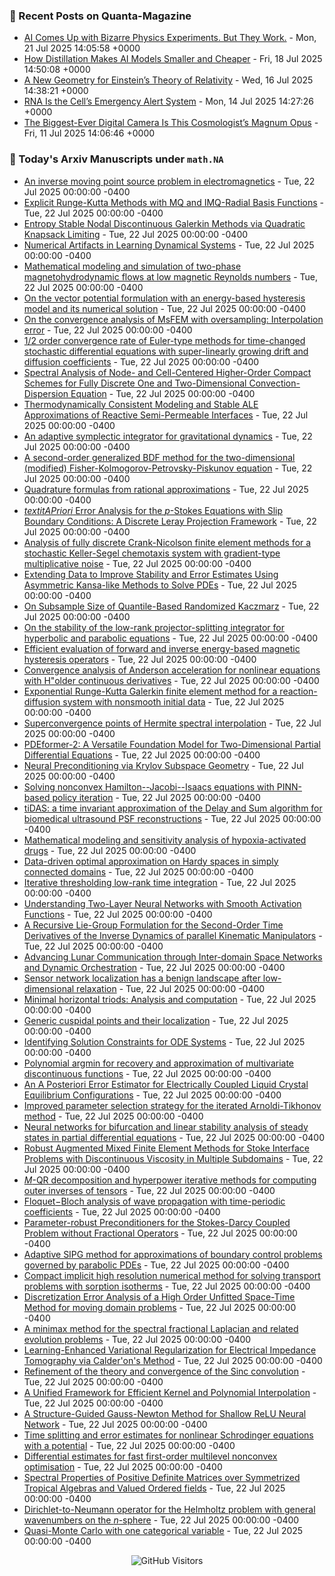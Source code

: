 ### 📝 Recent Posts on Quanta-Magazine
<!-- quanta starts -->
* <a href="https://www.quantamagazine.org/ai-comes-up-with-bizarre-physics-experiments-but-they-work-20250721/">AI Comes Up with Bizarre Physics Experiments. But They Work.</a> - Mon, 21 Jul 2025 14:05:58 +0000
* <a href="https://www.quantamagazine.org/how-distillation-makes-ai-models-smaller-and-cheaper-20250718/">How Distillation Makes AI Models Smaller and Cheaper</a> - Fri, 18 Jul 2025 14:50:08 +0000
* <a href="https://www.quantamagazine.org/a-new-geometry-for-einsteins-theory-of-relativity-20250716/">A New Geometry for Einstein’s Theory of Relativity</a> - Wed, 16 Jul 2025 14:38:21 +0000
* <a href="https://www.quantamagazine.org/rna-is-the-cells-emergency-alert-system-20250714/">RNA Is the Cell’s Emergency Alert System</a> - Mon, 14 Jul 2025 14:27:26 +0000
* <a href="https://www.quantamagazine.org/the-biggest-ever-digital-camera-is-this-cosmologists-magnum-opus-20250711/">The Biggest-Ever Digital Camera Is This Cosmologist’s Magnum Opus</a> - Fri, 11 Jul 2025 14:06:46 +0000
<!-- quanta ends -->


### 📝 Today's Arxiv Manuscripts under ``math.NA``
<!-- arxiv-math-na starts -->
* <a href="https://arxiv.org/abs/2507.14440">An inverse moving point source problem in electromagnetics</a> - Tue, 22 Jul 2025 00:00:00 -0400
* <a href="https://arxiv.org/abs/2507.14474">Explicit Runge-Kutta Methods with MQ and IMQ-Radial Basis Functions</a> - Tue, 22 Jul 2025 00:00:00 -0400
* <a href="https://arxiv.org/abs/2507.14488">Entropy Stable Nodal Discontinuous Galerkin Methods via Quadratic Knapsack Limiting</a> - Tue, 22 Jul 2025 00:00:00 -0400
* <a href="https://arxiv.org/abs/2507.14491">Numerical Artifacts in Learning Dynamical Systems</a> - Tue, 22 Jul 2025 00:00:00 -0400
* <a href="https://arxiv.org/abs/2507.14518">Mathematical modeling and simulation of two-phase magnetohydrodynamic flows at low magnetic Reynolds numbers</a> - Tue, 22 Jul 2025 00:00:00 -0400
* <a href="https://arxiv.org/abs/2507.14521">On the vector potential formulation with an energy-based hysteresis model and its numerical solution</a> - Tue, 22 Jul 2025 00:00:00 -0400
* <a href="https://arxiv.org/abs/2507.14548">On the convergence analysis of MsFEM with oversampling: Interpolation error</a> - Tue, 22 Jul 2025 00:00:00 -0400
* <a href="https://arxiv.org/abs/2507.14562">1/2 order convergence rate of Euler-type methods for time-changed stochastic differential equations with super-linearly growing drift and diffusion coefficients</a> - Tue, 22 Jul 2025 00:00:00 -0400
* <a href="https://arxiv.org/abs/2507.14692">Spectral Analysis of Node- and Cell-Centered Higher-Order Compact Schemes for Fully Discrete One and Two-Dimensional Convection-Dispersion Equation</a> - Tue, 22 Jul 2025 00:00:00 -0400
* <a href="https://arxiv.org/abs/2507.14774">Thermodynamically Consistent Modeling and Stable ALE Approximations of Reactive Semi-Permeable Interfaces</a> - Tue, 22 Jul 2025 00:00:00 -0400
* <a href="https://arxiv.org/abs/2507.14881">An adaptive symplectic integrator for gravitational dynamics</a> - Tue, 22 Jul 2025 00:00:00 -0400
* <a href="https://arxiv.org/abs/2507.14939">A second-order generalized BDF method for the two-dimensional (modified) Fisher-Kolmogorov-Petrovsky-Piskunov equation</a> - Tue, 22 Jul 2025 00:00:00 -0400
* <a href="https://arxiv.org/abs/2507.14971">Quadrature formulas from rational approximations</a> - Tue, 22 Jul 2025 00:00:00 -0400
* <a href="https://arxiv.org/abs/2507.15016">$textit{A Priori}$ Error Analysis for the $p$-Stokes Equations with Slip Boundary Conditions: A Discrete Leray Projection Framework</a> - Tue, 22 Jul 2025 00:00:00 -0400
* <a href="https://arxiv.org/abs/2507.15103">Analysis of fully discrete Crank-Nicolson finite element methods for a stochastic Keller-Segel chemotaxis system with gradient-type multiplicative noise</a> - Tue, 22 Jul 2025 00:00:00 -0400
* <a href="https://arxiv.org/abs/2507.15137">Extending Data to Improve Stability and Error Estimates Using Asymmetric Kansa-like Methods to Solve PDEs</a> - Tue, 22 Jul 2025 00:00:00 -0400
* <a href="https://arxiv.org/abs/2507.15185">On Subsample Size of Quantile-Based Randomized Kaczmarz</a> - Tue, 22 Jul 2025 00:00:00 -0400
* <a href="https://arxiv.org/abs/2507.15192">On the stability of the low-rank projector-splitting integrator for hyperbolic and parabolic equations</a> - Tue, 22 Jul 2025 00:00:00 -0400
* <a href="https://arxiv.org/abs/2507.15289">Efficient evaluation of forward and inverse energy-based magnetic hysteresis operators</a> - Tue, 22 Jul 2025 00:00:00 -0400
* <a href="https://arxiv.org/abs/2507.15322">Convergence analysis of Anderson acceleration for nonlinear equations with H"older continuous derivatives</a> - Tue, 22 Jul 2025 00:00:00 -0400
* <a href="https://arxiv.org/abs/2507.15345">Exponential Runge-Kutta Galerkin finite element method for a reaction-diffusion system with nonsmooth initial data</a> - Tue, 22 Jul 2025 00:00:00 -0400
* <a href="https://arxiv.org/abs/2507.15350">Superconvergence points of Hermite spectral interpolation</a> - Tue, 22 Jul 2025 00:00:00 -0400
* <a href="https://arxiv.org/abs/2507.15409">PDEformer-2: A Versatile Foundation Model for Two-Dimensional Partial Differential Equations</a> - Tue, 22 Jul 2025 00:00:00 -0400
* <a href="https://arxiv.org/abs/2507.15452">Neural Preconditioning via Krylov Subspace Geometry</a> - Tue, 22 Jul 2025 00:00:00 -0400
* <a href="https://arxiv.org/abs/2507.15455">Solving nonconvex Hamilton--Jacobi--Isaacs equations with PINN-based policy iteration</a> - Tue, 22 Jul 2025 00:00:00 -0400
* <a href="https://arxiv.org/abs/2507.15464">tiDAS: a time invariant approximation of the Delay and Sum algorithm for biomedical ultrasound PSF reconstructions</a> - Tue, 22 Jul 2025 00:00:00 -0400
* <a href="https://arxiv.org/abs/2507.15642">Mathematical modeling and sensitivity analysis of hypoxia-activated drugs</a> - Tue, 22 Jul 2025 00:00:00 -0400
* <a href="https://arxiv.org/abs/2507.15837">Data-driven optimal approximation on Hardy spaces in simply connected domains</a> - Tue, 22 Jul 2025 00:00:00 -0400
* <a href="https://arxiv.org/abs/2507.15848">Iterative thresholding low-rank time integration</a> - Tue, 22 Jul 2025 00:00:00 -0400
* <a href="https://arxiv.org/abs/2507.14177">Understanding Two-Layer Neural Networks with Smooth Activation Functions</a> - Tue, 22 Jul 2025 00:00:00 -0400
* <a href="https://arxiv.org/abs/2507.14274">A Recursive Lie-Group Formulation for the Second-Order Time Derivatives of the Inverse Dynamics of parallel Kinematic Manipulators</a> - Tue, 22 Jul 2025 00:00:00 -0400
* <a href="https://arxiv.org/abs/2507.15483">Advancing Lunar Communication through Inter-domain Space Networks and Dynamic Orchestration</a> - Tue, 22 Jul 2025 00:00:00 -0400
* <a href="https://arxiv.org/abs/2507.15662">Sensor network localization has a benign landscape after low-dimensional relaxation</a> - Tue, 22 Jul 2025 00:00:00 -0400
* <a href="https://arxiv.org/abs/2507.15740">Minimal horizontal triods: Analysis and computation</a> - Tue, 22 Jul 2025 00:00:00 -0400
* <a href="https://arxiv.org/abs/2507.15762">Generic cuspidal points and their localization</a> - Tue, 22 Jul 2025 00:00:00 -0400
* <a href="https://arxiv.org/abs/2507.15805">Identifying Solution Constraints for ODE Systems</a> - Tue, 22 Jul 2025 00:00:00 -0400
* <a href="https://arxiv.org/abs/2302.06945">Polynomial argmin for recovery and approximation of multivariate discontinuous functions</a> - Tue, 22 Jul 2025 00:00:00 -0400
* <a href="https://arxiv.org/abs/2304.02062">An A Posteriori Error Estimator for Electrically Coupled Liquid Crystal Equilibrium Configurations</a> - Tue, 22 Jul 2025 00:00:00 -0400
* <a href="https://arxiv.org/abs/2404.08321">Improved parameter selection strategy for the iterated Arnoldi-Tikhonov method</a> - Tue, 22 Jul 2025 00:00:00 -0400
* <a href="https://arxiv.org/abs/2407.19707">Neural networks for bifurcation and linear stability analysis of steady states in partial differential equations</a> - Tue, 22 Jul 2025 00:00:00 -0400
* <a href="https://arxiv.org/abs/2407.20655">Robust Augmented Mixed Finite Element Methods for Stoke Interface Problems with Discontinuous Viscosity in Multiple Subdomains</a> - Tue, 22 Jul 2025 00:00:00 -0400
* <a href="https://arxiv.org/abs/2409.07007">$M$-QR decomposition and hyperpower iterative methods for computing outer inverses of tensors</a> - Tue, 22 Jul 2025 00:00:00 -0400
* <a href="https://arxiv.org/abs/2410.10297">Floquet$-$Bloch analysis of wave propagation with time-periodic coefficients</a> - Tue, 22 Jul 2025 00:00:00 -0400
* <a href="https://arxiv.org/abs/2501.06369">Parameter-robust Preconditioners for the Stokes-Darcy Coupled Problem without Fractional Operators</a> - Tue, 22 Jul 2025 00:00:00 -0400
* <a href="https://arxiv.org/abs/2503.05742">Adaptive SIPG method for approximations of boundary control problems governed by parabolic PDEs</a> - Tue, 22 Jul 2025 00:00:00 -0400
* <a href="https://arxiv.org/abs/2503.16110">Compact implicit high resolution numerical method for solving transport problems with sorption isotherms</a> - Tue, 22 Jul 2025 00:00:00 -0400
* <a href="https://arxiv.org/abs/2504.08608">Discretization Error Analysis of a High Order Unfitted Space-Time Method for moving domain problems</a> - Tue, 22 Jul 2025 00:00:00 -0400
* <a href="https://arxiv.org/abs/2505.20560">A minimax method for the spectral fractional Laplacian and related evolution problems</a> - Tue, 22 Jul 2025 00:00:00 -0400
* <a href="https://arxiv.org/abs/2507.06114">Learning-Enhanced Variational Regularization for Electrical Impedance Tomography via Calder'on's Method</a> - Tue, 22 Jul 2025 00:00:00 -0400
* <a href="https://arxiv.org/abs/2507.12406">Refinement of the theory and convergence of the Sinc convolution</a> - Tue, 22 Jul 2025 00:00:00 -0400
* <a href="https://arxiv.org/abs/2507.12629">A Unified Framework for Efficient Kernel and Polynomial Interpolation</a> - Tue, 22 Jul 2025 00:00:00 -0400
* <a href="https://arxiv.org/abs/2404.05064">A Structure-Guided Gauss-Newton Method for Shallow ReLU Neural Network</a> - Tue, 22 Jul 2025 00:00:00 -0400
* <a href="https://arxiv.org/abs/2408.14816">Time splitting and error estimates for nonlinear Schrodinger equations with a potential</a> - Tue, 22 Jul 2025 00:00:00 -0400
* <a href="https://arxiv.org/abs/2412.01481">Differential estimates for fast first-order multilevel nonconvex optimisation</a> - Tue, 22 Jul 2025 00:00:00 -0400
* <a href="https://arxiv.org/abs/2412.10602">Spectral Properties of Positive Definite Matrices over Symmetrized Tropical Algebras and Valued Ordered fields</a> - Tue, 22 Jul 2025 00:00:00 -0400
* <a href="https://arxiv.org/abs/2503.18837">Dirichlet-to-Neumann operator for the Helmholtz problem with general wavenumbers on the $n$-sphere</a> - Tue, 22 Jul 2025 00:00:00 -0400
* <a href="https://arxiv.org/abs/2506.16582">Quasi-Monte Carlo with one categorical variable</a> - Tue, 22 Jul 2025 00:00:00 -0400
<!-- arxiv-math-na ends -->

<div align="center">
  
![GitHub Visitors](https://api.visitorbadge.io/api/visitors?path=https%3A%2F%2Fgithub.com%2Flowrank&label=profile%20views&labelColor=%231e1e2e&countColor=%23cba6f7)



</div>
